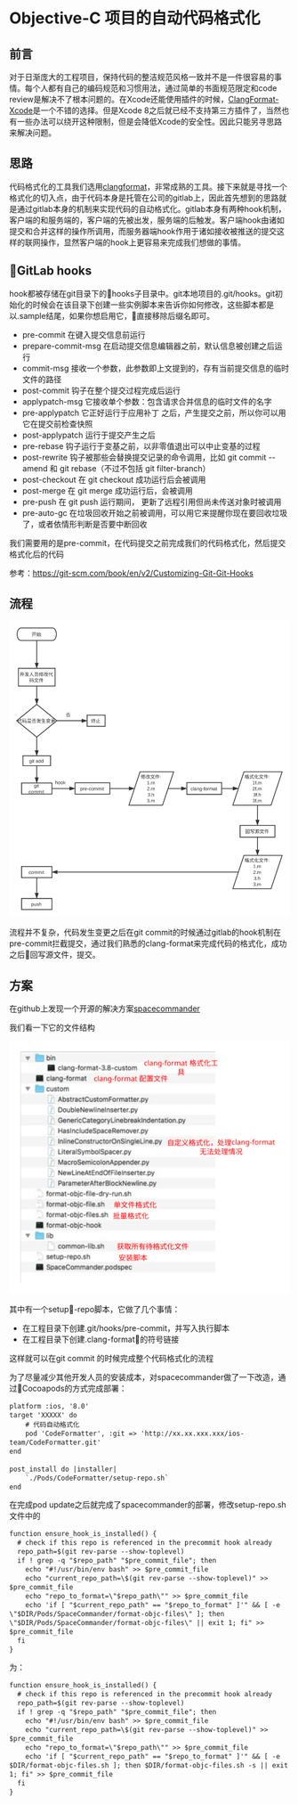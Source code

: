 # Objective-C 项目的自动代码格式化
## 前言
对于日渐庞大的工程项目，保持代码的整洁规范风格一致并不是一件很容易的事情。每个人都有自己的编码规范和习惯用法，通过简单的书面规范限定和code review是解决不了根本问题的。在Xcode还能使用插件的时候，[ClangFormat-Xcode](https://github.com/travisjeffery/ClangFormat-Xcode)是一个不错的选择。但是Xcode 8之后就已经不支持第三方插件了，当然也有一些办法可以绕开这种限制，但是会降低Xcode的安全性。因此只能另寻思路来解决问题。
## 思路
代码格式化的工具我们选用[clangformat](https://clang.llvm.org/docs/ClangFormat.html)，非常成熟的工具。接下来就是寻找一个格式化的切入点，由于代码本身是托管在公司的gitlab上，因此首先想到的思路就是通过gitlab本身的机制来实现代码的自动格式化。gitlab本身有两种hook机制，客户端的和服务端的，客户端的先被出发，服务端的后触发。客户端hook由诸如提交和合并这样的操作所调用，而服务器端hook作用于诸如接收被推送的提交这样的联网操作，显然客户端的hook上更容易来完成我们想做的事情。
## GitLab hooks
hook都被存储在git目录下的hooks子目录中。git本地项目的.git/hooks。git初始化的时候会在该目录下创建一些实例脚本来告诉你如何修改，这些脚本都是以.sample结尾，如果你想启用它，直接移除后缀名即可。
* pre-commit 在键入提交信息前运行
* prepare-commit-msg 在启动提交信息编辑器之前，默认信息被创建之后运行
* commit-msg 接收一个参数，此参数即上文提到的，存有当前提交信息的临时文件的路径
* post-commit 钩子在整个提交过程完成后运行
* applypatch-msg 它接收单个参数：包含请求合并信息的临时文件的名字
* pre-applypatch 它正好运行于应用补丁 之后，产生提交之前，所以你可以用它在提交前检查快照
* post-applypatch 运行于提交产生之后
* pre-rebase 钩子运行于变基之前，以非零值退出可以中止变基的过程
* post-rewrite 钩子被那些会替换提交记录的命令调用，比如 git commit --amend 和 git rebase（不过不包括 git filter-branch）
* post-checkout 在 git checkout 成功运行后会被调用
* post-merge 在 git merge 成功运行后，会被调用
* pre-push 在 git push 运行期间， 更新了远程引用但尚未传送对象时被调用
* pre-auto-gc 在垃圾回收开始之前被调用，可以用它来提醒你现在要回收垃圾了，或者依情形判断是否要中断回收

我们需要用的是pre-commit，在代码提交之前完成我们的代码格式化，然后提交格式化后的代码

参考：https://git-scm.com/book/en/v2/Customizing-Git-Git-Hooks

## 流程

![](1.svg)

流程并不复杂，代码发生变更之后在git commit的时候通过gitlab的hook机制在pre-commit拦截提交，通过我们熟悉的clang-format来完成代码的格式化，成功之后回写源文件，提交。

## 方案

在github上发现一个开源的解决方案[spacecommander](https://github.com/square/spacecommander.git)

我们看一下它的文件结构

![](2.svg)

其中有一个setup-repo脚本，它做了几个事情：
* 在工程目录下创建.git/hooks/pre-commit，并写入执行脚本
* 在工程目录下创建.clang-format的符号链接

这样就可以在git commit 的时候完成整个代码格式化的流程

为了尽量减少其他开发人员的安装成本，对spacecommander做了一下改造，通过Cocoapods的方式完成部署：
```
platform :ios, '8.0'
target 'XXXXX' do
    # 代码自动格式化
    pod 'CodeFormatter', :git => 'http://xx.xx.xxx.xxx/ios-team/CodeFormatter.git'
end

post_install do |installer|
    `./Pods/CodeFormatter/setup-repo.sh`
end

```
在完成pod update之后就完成了spacecommander的部署，修改setup-repo.sh文件中的
```
function ensure_hook_is_installed() {
  # check if this repo is referenced in the precommit hook already
  repo_path=$(git rev-parse --show-toplevel)
  if ! grep -q "$repo_path" "$pre_commit_file"; then
    echo "#!/usr/bin/env bash" >> $pre_commit_file
    echo "current_repo_path=\$(git rev-parse --show-toplevel)" >> $pre_commit_file
    echo "repo_to_format=\"$repo_path\"" >> $pre_commit_file
    echo 'if [ "$current_repo_path" == "$repo_to_format" ]'" && [ -e \"$DIR/Pods/SpaceCommander/format-objc-files\" ]; then \"$DIR/Pods/SpaceCommander/format-objc-files\" || exit 1; fi" >> $pre_commit_file
  fi
}
```
为：
```
function ensure_hook_is_installed() {
  # check if this repo is referenced in the precommit hook already
  repo_path=$(git rev-parse --show-toplevel)
  if ! grep -q "$repo_path" "$pre_commit_file"; then
    echo "#!/usr/bin/env bash" >> $pre_commit_file
    echo "current_repo_path=\$(git rev-parse --show-toplevel)" >> $pre_commit_file
    echo "repo_to_format=\"$repo_path\"" >> $pre_commit_file
    echo 'if [ "$current_repo_path" == "$repo_to_format" ]'" && [ -e $DIR/format-objc-files.sh ]; then $DIR/format-objc-files.sh -s || exit 1; fi" >> $pre_commit_file
  fi
}
```